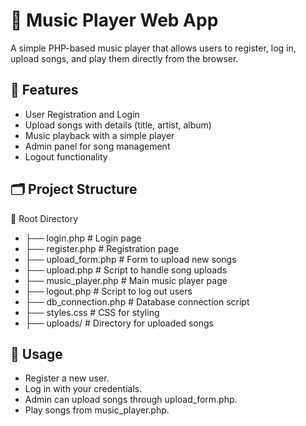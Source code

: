 # 🎵 Music Player Web App

A simple PHP-based music player that allows users to register, log in, upload songs, and play them directly from the browser.

## 🚀 Features
- User Registration and Login
- Upload songs with details (title, artist, album)
- Music playback with a simple player
- Admin panel for song management
- Logout functionality

## 🗂️ Project Structure
📁 Root Directory
- ├── login.php # Login page
- ├── register.php # Registration page
- ├── upload_form.php # Form to upload new songs
- ├── upload.php # Script to handle song uploads
- ├── music_player.php # Main music player page
- ├── logout.php # Script to log out users
- ├── db_connection.php # Database connection script
- ├── styles.css # CSS for styling
- ├── uploads/ # Directory for uploaded songs

## 📌 Usage
- Register a new user.
- Log in with your credentials.
- Admin can upload songs through upload_form.php.
- Play songs from music_player.php.


